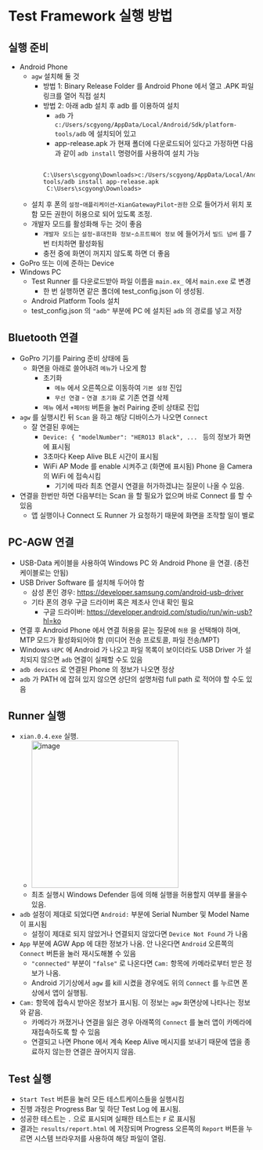 # Test Framework 실행 방법

## 실행 준비
* Android Phone
  * `agw` 설치해 둘 것
    * 방법 1: Binary Release Folder 를 Android Phone 에서 열고 .APK 파일 링크를 열어 직접 설치
    * 방법 2: 아래 adb 설치 후 adb 를 이용하여 설치
      * `adb` 가 `c:/Users/scgyong/AppData/Local/Android/Sdk/platform-tools/adb` 에 설치되어 있고
      * app-release.apk 가 현재 폴더에 다운로드되어 있다고 가정하면 다음과 같이 `adb install` 명령어를 사용하여 설치 가능
      ```
       C:\Users\scgyong\Downloads>c:/Users/scgyong/AppData/Local/Android/Sdk/platform-tools/adb install app-release.apk
       C:\Users\scgyong\Downloads>
      ```
  * 설치 후 폰의 `설정`-`애플리케이션`-`XianGatewayPilot`-`권한` 으로 들어가서 위치 포함 모든 권한이 허용으로 되어 있도록 조정.
  * 개발자 모드를 활성화해 두는 것이 좋음
    * `개발자 모드`는 `설정`-`휴대전화 정보`-`소프트웨어 정보` 에 들어가서 `빌드 넘버` 를 7번 터치하면 활성화됨
    * 충전 중에 화면이 꺼지지 않도록 하면 더 좋음
* GoPro 또는 이에 준하는 Device
* Windows PC
  * Test Runner 를 다운로드받아 파일 이름을 `main.ex_` 에서 `main.exe` 로 변경
    * 한 번 실행하면 같은 폴더에 test_config.json 이 생성됨. 
  * Android Platform Tools 설치
  * test_config.json 의 `"adb"` 부분에 PC 에 설치된 `adb` 의 경로를 넣고 저장
 
## Bluetooth 연결
* GoPro 기기를 Pairing 준비 상태에 둠
  * 화면을 아래로 쓸어내려 `메뉴`가 나오게 함
    * 초기화
      * `메뉴` 에서 오른쪽으로 이동하여 `기본 설정` 진입
      * `무선 연결` - `연결 초기화` 로 기존 연결 삭제
    * `메뉴` 에서 `+페어링` 버튼을 눌러 Pairing 준비 상태로 진입
* `agw` 를 실행시킨 뒤 `Scan` 을 하고 해당 디바이스가 나오면 `Connect`
  * 잘 연결된 후에는
    * `Device: { "modelNumber": "HERO13 Black", ... ` 등의 정보가 화면에 표시됨
    * 3초마다 Keep Alive BLE 시간이 표시됨
    * WiFi AP Mode 를 enable 시켜주고 (화면에 표시됨) Phone 을 Camera 의 WiFi 에 접속시킴
      * 기기에 따라 최초 연결시 연결을 허가하겠냐는 질문이 나올 수 있음.
* 연결을 한번만 하면 다음부터는 Scan 을 할 필요가 없으며 바로 Connect 를 할 수 있음
  * 앱 실행이나 Connect 도 Runner 가 요청하기 때문에 화면을 조작할 일이 별로 

## PC-AGW 연결
* USB-Data 케이블을 사용하여 Windows PC 와 Android Phone 을 연결. (충전 케이블로는 안됨)
* USB Driver Software 를 설치해 두어야 함
  * 삼성 폰인 경우: https://developer.samsung.com/android-usb-driver
  * 기타 폰의 경우 구글 드라이버 혹은 제조사 안내 확인 필요
    * 구글 드라이버: https://developer.android.com/studio/run/win-usb?hl=ko
* 연결 후 Android Phone 에서 연결 허용을 묻는 질문에 `허용` 을 선택해야 하며, MTP 모드가 활성화되어야 함 (미디어 전송 프로토콜, 파일 전송/MPT)
* Windows `내PC` 에 Android 가 나오고 파일 목록이 보이더라도 USB Driver 가 설치되지 않으면 `adb` 연결이 실패할 수도 있음
* `adb devices` 로 연결된 Phone 의 정보가 나오면 정상
 * `adb` 가 PATH 에 잡혀 있지 않으면 상단의 설명처럼 full path 로 적어야 할 수도 있음

## Runner 실행
* `xian.0.4.exe` 실행.
   * <img width="300" alt="image" src="https://github.com/user-attachments/assets/6572c8dc-dea3-4bbf-9fdd-2d7043296cdf" />
   * 최초 실행시 Windows Defender 등에 의해 실행을 허용할지 여부를 물을수 있음. 
* `adb` 설정이 제대로 되었다면 `Android:` 부분에 Serial Number 및 Model Name 이 표시됨
  * 설정이 제대로 되지 않았거나 연결되지 않았다면 `Device Not Found` 가 나옴
* `App` 부분에 AGW App 에 대한 정보가 나옴. 안 나온다면 `Android` 오른쪽의 `Connect` 버튼을 눌러 재시도해볼 수 있음
  * `"connected"` 부분이 `"false"` 로 나온다면 `Cam:` 항목에 카메라로부터 받은 정보가 나옴. 
  * Android 기기상에서 `agw` 를 kill 시켰을 경우에도 위의 `Connect` 를 누르면 폰 상에서 앱이 실행됨.
* `Cam:` 항목에 접속시 받아온 정보가 표시됨. 이 정보는 `agw` 화면상에 나타나는 정보와 같음.
  * 카메라가 꺼졌거나 연결을 잃은 경우 아래쪽의 `Connect` 를 눌러 앱이 카메라에 재접속하도록 할 수 있음
  * 연결되고 나면 Phone 에서 계속 Keep Alive 메시지를 보내기 때문에 앱을 종료하지 않는한 연결은 끊어지지 않음.
 
## Test 실행
* `Start Test` 버튼을 눌러 모든 테스트케이스들을 실행시킴
* 진행 과정은 Progress Bar 및 하단 Test Log 에 표시됨.
* 성공한 테스트는 `.` 으로 표시되며 실패한 테스트는 `F` 로 표시됨
* 결과는 `results/report.html` 에 저장되며 Progress 오른쪽의 `Report` 버튼을 누르면 시스템 브라우저를 사용하여 해당 파일이 열림.
